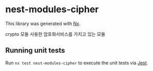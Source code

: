 # nest-modules-cipher

This library was generated with [Nx](https://nx.dev).

crypto 모듈 사용한 암호화서비스를 가지고 있는 모듈

## Running unit tests

Run `nx test nest-modules-cipher` to execute the unit tests via [Jest](https://jestjs.io).
